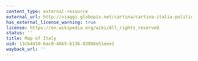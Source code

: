 ```yaml
---
content_type: external-resource
external_url: http://viaggi.globopix.net/cartina/cartina-italia-politica.jpg
has_external_license_warning: true
license: https://en.wikipedia.org/wiki/All_rights_reserved
status: ''
title: Map of Italy
uid: 13cb4d10-6ac0-46b5-b136-83896e51eee1
wayback_url: ''
---
```

